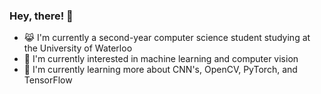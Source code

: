 ### Hey, there! 👋

- 😹 I'm currently a second-year computer science student studying at the University of Waterloo
- 💭 I'm currently interested in machine learning and computer vision
- 📕 I'm currently learning more about CNN's, OpenCV, PyTorch, and TensorFlow

<!--
**MingLongSu/MingLongSu** is a ✨ _special_ ✨ repository because its `README.md` (this file) appears on your GitHub profile.

Here are some ideas to get you started:

- 🔭 I’m currently working on ...
- 🌱 I’m currently learning ...
- 👯 I’m looking to collaborate on ...
- 🤔 I’m looking for help with ...
- 💬 Ask me about ...
- 📫 How to reach me: ...
- 😄 Pronouns: ...
- ⚡ Fun fact: ...
-->

